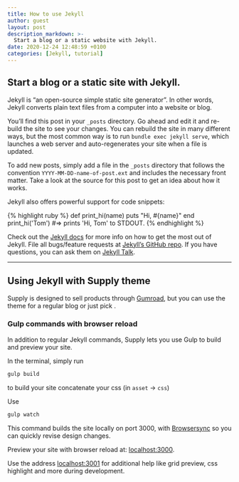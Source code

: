 ```yaml
---
title: How to use Jekyll
author: guest
layout: post
description_markdown: >-
  Start a blog or a static website with Jekyll.
date: 2020-12-24 12:48:59 +0100
categories: [Jekyll, tutorial]
---
```

## Start a blog or a static site with Jekyll.
Jekyll is “an open-source simple static site generator”. In other words, Jekyll converts plain text files from a computer into a website or blog.


You’ll find this post in your `_posts` directory. Go ahead and edit it and re-build the site to see your changes. You can rebuild the site in many different ways, but the most common way is to run `bundle exec jekyll serve`, which launches a web server and auto-regenerates your site when a file is updated.

To add new posts, simply add a file in the `_posts` directory that follows the convention `YYYY-MM-DD-name-of-post.ext` and includes the necessary front matter. Take a look at the source for this post to get an idea about how it works.

Jekyll also offers powerful support for code snippets:

{% highlight ruby %}
def print_hi(name)
  puts "Hi, #{name}"
end
print_hi('Tom')
#=> prints 'Hi, Tom' to STDOUT.
{% endhighlight %}

Check out the [Jekyll docs][jekyll-docs] for more info on how to get the most out of Jekyll. File all bugs/feature requests at [Jekyll’s GitHub repo][jekyll-gh]. If you have questions, you can ask them on [Jekyll Talk][jekyll-talk].

[jekyll-docs]: http://jekyllrb.com/docs/home
[jekyll-gh]:   https://github.com/jekyll/jekyll
[jekyll-talk]: https://talk.jekyllrb.com/

***

## Using Jekyll with Supply theme
Supply is designed to sell products through [Gumroad](https://gumroad.com), but you can use the theme for a regular blog or just pick .

### Gulp commands with browser reload
In addition to regular Jekyll commands, Supply lets you use Gulp to build and preview your site.

In the terminal, simply run

~~~bash
gulp build
~~~

to build your site concatenate your css (in `asset` -> `css`)


Use


~~~bash
gulp watch
~~~

This command builds the site locally on port 3000, with [Browsersync](https://www.browsersync.io) so you can quickly revise design changes.

Preview your site with browser reload at: [localhost:3000](http://localhost:3000).

Use the address [localhost:3001](http://localhost:3001) for additional help like grid preview, css highlight and more during development.
